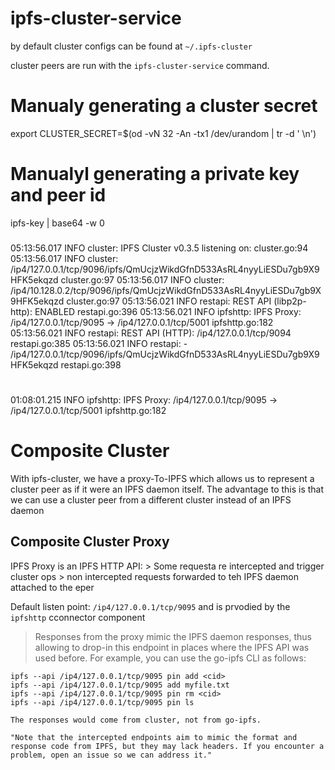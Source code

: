 # ipfs-cluster-service

by default cluster configs can be found at `~/.ipfs-cluster`

cluster peers are run with the `ipfs-cluster-service` command.



# Manualy generating a cluster secret


export CLUSTER_SECRET=$(od  -vN 32 -An -tx1 /dev/urandom | tr -d ' \n')


# Manualyl generating a private key and peer id
ipfs-key | base64 -w 0



### 
05:13:56.017  INFO    cluster: IPFS Cluster v0.3.5 listening on: cluster.go:94
05:13:56.017  INFO    cluster:         /ip4/127.0.0.1/tcp/9096/ipfs/QmUcjzWikdGfnD533AsRL4nyyLiESDu7gb9X9HFK5ekqzd cluster.go:97
05:13:56.017  INFO    cluster:         /ip4/10.128.0.2/tcp/9096/ipfs/QmUcjzWikdGfnD533AsRL4nyyLiESDu7gb9X9HFK5ekqzd cluster.go:97
05:13:56.021  INFO    restapi: REST API (libp2p-http): ENABLED restapi.go:396
05:13:56.021  INFO   ipfshttp: IPFS Proxy: /ip4/127.0.0.1/tcp/9095 -> /ip4/127.0.0.1/tcp/5001 ipfshttp.go:182
05:13:56.021  INFO    restapi: REST API (HTTP): /ip4/127.0.0.1/tcp/9094 restapi.go:385
05:13:56.021  INFO    restapi:   - /ip4/127.0.0.1/tcp/9096/ipfs/QmUcjzWikdGfnD533AsRL4nyyLiESDu7gb9X9HFK5ekqzd restapi.go:398

#
01:08:01.215  INFO   ipfshttp: IPFS Proxy: /ip4/127.0.0.1/tcp/9095 -> /ip4/127.0.0.1/tcp/5001 ipfshttp.go:182

# Composite Cluster

With ipfs-cluster, we have a proxy-To-IPFS which allows us to represent a cluster peer as if it were an IPFS daemon itself. The advantage to this is that we can use a cluster peer from a different cluster instead of an IPFS daemon

## Composite Cluster Proxy

IPFS Proxy is an IPFS HTTP API:
    > Some requesta re intercepted and trigger cluster ops
    > non intercepted requests forwarded to teh IPFS daemon attached to the eper

Default listen point:
`/ip4/127.0.0.1/tcp/9095` and is prvodied by the `ipfshttp` cconnector component

>Responses from the proxy mimic the IPFS daemon responses, thus allowing to drop-in this endpoint in places where the IPFS API was used before. For example, you can use the go-ipfs CLI as follows:

    ipfs --api /ip4/127.0.0.1/tcp/9095 pin add <cid>
    ipfs --api /ip4/127.0.0.1/tcp/9095 add myfile.txt
    ipfs --api /ip4/127.0.0.1/tcp/9095 pin rm <cid>
    ipfs --api /ip4/127.0.0.1/tcp/9095 pin ls

    The responses would come from cluster, not from go-ipfs.
    
    "Note that the intercepted endpoints aim to mimic the format and response code from IPFS, but they may lack headers. If you encounter a problem, open an issue so we can address it."
